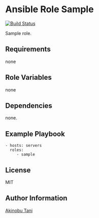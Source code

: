 Ansible Role Sample
=========
[![Build Status](https://travis-ci.org/akinobu-tani/ansible-role-sample.svg?branch=master)](https://travis-ci.org/akinobu-tani/ansible-role-sample)

Sample role.

Requirements
------------

none

Role Variables
--------------

none

Dependencies
------------

none.

Example Playbook
----------------

    - hosts: servers
      roles:
         - sample

License
-------

MIT

Author Information
------------------

[Akinobu Tani](http://github.com/akinobu-tani)
